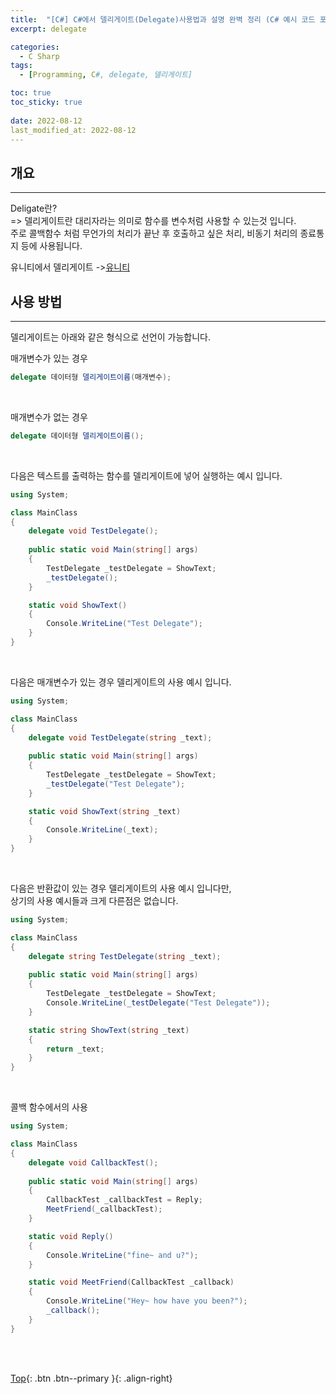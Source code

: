 ```yaml
---
title:  "[C#] C#에서 델리게이트(Delegate)사용법과 설명 완벽 정리 (C# 예시 코드 포함)"
excerpt: delegate

categories:
  - C Sharp
tags:
  - [Programming, C#, delegate, 델리게이트]

toc: true
toc_sticky: true
 
date: 2022-08-12
last_modified_at: 2022-08-12
---
```


## 개요
---
Deligate란? <br>
=> 델리게이트란 대리자라는 의미로 함수를 변수처럼 사용할 수 있는것 입니다. <br>
주로 콜백함수 처럼 무언가의 처리가 끝난 후 호출하고 싶은 처리, 비동기 처리의 종료통지 등에 사용됩니다. <br>

유니티에서 델리게이트 ->[유니티](https://choiyoungchan.github.io/unity%20code/unity-deligate/) <br>

## 사용 방법
---
델리게이트는 아래와 같은 형식으로 선언이 가능합니다.

매개변수가 있는 경우
```c#
delegate 데이터형 델리게이트이름(매개변수);
```

 <br>

매개변수가 없는 경우
```c#
delegate 데이터형 델리게이트이름();
```

 <br>

다음은 텍스트를 출력하는 함수를 델리게이트에 넣어 실행하는 예시 입니다.

```c#
using System;

class MainClass
{
    delegate void TestDelegate();
    
    public static void Main(string[] args)
    {
        TestDelegate _testDelegate = ShowText;
        _testDelegate();
    }

    static void ShowText()
    {
        Console.WriteLine("Test Delegate");
    }
}
```

 <br>

다음은 매개변수가 있는 경우 델리게이트의 사용 예시 입니다.
```c#
using System;

class MainClass
{
    delegate void TestDelegate(string _text);
    
    public static void Main(string[] args)
    {
        TestDelegate _testDelegate = ShowText;
        _testDelegate("Test Delegate");
    }

    static void ShowText(string _text)
    {
        Console.WriteLine(_text);
    }
}
```

 <br>

다음은 반환값이 있는 경우 델리게이트의 사용 예시 입니다만,  <br>
상기의 사용 예시들과 크게 다른점은 없습니다. <br>
```c#
using System;

class MainClass
{
    delegate string TestDelegate(string _text);
    
    public static void Main(string[] args)
    {
        TestDelegate _testDelegate = ShowText;
        Console.WriteLine(_testDelegate("Test Delegate"));
    }

    static string ShowText(string _text)
    {
        return _text;
    }
}
```
<br>

콜백 함수에서의 사용 <br>

```c#
using System;

class MainClass
{
    delegate void CallbackTest();
    
    public static void Main(string[] args)
    {
        CallbackTest _callbackTest = Reply;
        MeetFriend(_callbackTest);
    }

    static void Reply()
    {
        Console.WriteLine("fine~ and u?");
    }

    static void MeetFriend(CallbackTest _callback)
    {
        Console.WriteLine("Hey~ how have you been?");
        _callback();
    }
}
```
<br><br>


[Top](#){: .btn .btn--primary }{: .align-right}